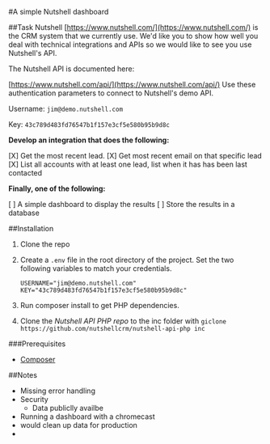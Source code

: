 #A simple Nutshell dashboard

##Task
Nutshell [https://www.nutshell.com/](https://www.nutshell.com/) is the CRM system that we currently use. We'd like you to show how well you deal with technical integrations and APIs so we would like to see you use Nutshell's API.

The Nutshell API is documented here:

[https://www.nutshell.com/api/](https://www.nutshell.com/api/)
Use these authentication parameters to connect to Nutshell's demo API.

Username: `jim@demo.nutshell.com`

Key: `43c789d483fd76547b1f157e3cf5e580b95b9d8c`

**Develop an integration that does the following:** 

[X] Get the most recent lead.
[X] Get most recent email on that specific lead
[X] List all accounts with at least one lead, list when it has has been last contacted

**Finally, one of the following:**

[ ] A simple dashboard to display the results
[ ] Store the results in a database

##Installation
1. Clone the repo
2. Create a `.env` file in the root directory of the project. Set the two following variables to match your credentials.

   ```
   USERNAME="jim@demo.nutshell.com"
   KEY="43c789d483fd76547b1f157e3cf5e580b95b9d8c"
   ```

3. Run composer install to get PHP dependencies.
4. Clone the _Nutshell API PHP repo_ to the inc folder with `giclone https://github.com/nutshellcrm/nutshell-api-php inc`

###Prerequisites
- [Composer](https://getcomposer.org/)


##Notes
- Missing error handling
- Security
	- Data publiclly availbe
- Running a dashboard with a chromecast
- would clean up data for production
- 
